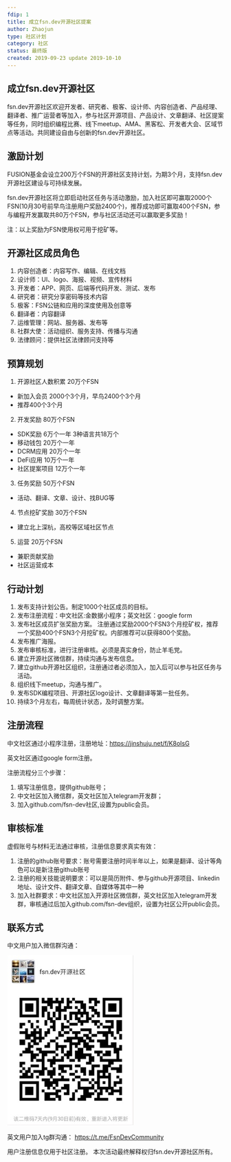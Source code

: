 ```yaml
---
fdip: 1
title: 成立fsn.dev开源社区提案
author: Zhaojun
type: 社区计划
category: 社区
status: 最终版
created: 2019-09-23 update 2019-10-10
---
```


## 成立fsn.dev开源社区
fsn.dev开源社区欢迎开发者、研究者、极客、设计师、内容创造者、产品经理、翻译者、推广运营者等加入，参与社区开源项目、产品设计、文章翻译、社区提案等任务，同时组织编程比赛、线下meetup、AMA、黑客松、开发者大会、区域节点等活动。共同建设自由与创新的fsn.dev开源社区。

## 激励计划
FUSION基金会设立200万个FSN的开源社区支持计划，为期3个月，支持fsn.dev开源社区建设与可持续发展。 

fsn.dev开源社区将立即启动社区任务与活动激励，加入社区即可赢取2000个FSN(10月30号前早鸟注册用户奖励2400个)，推荐成功即可赢取400个FSN，参与编程开发赢取共80万个FSN，参与社区活动还可以赢取更多奖励！ 

注：以上奖励为FSN使用权可用于挖矿等。 

## 开源社区成员角色
1. 内容创造者：内容写作、编辑、在线文档
2. 设计师：UI、logo、海报、视频、宣传材料
3. 开发者：APP、网页、后端等代码开发、测试、发布
4. 研究者：研究分享密码等技术内容
5. 极客：FSN公链和应用的深度使用及创意等
6. 翻译者：内容翻译
7. 运维管理：网站、服务器、发布等
8. 社群大使：活动组织、服务支持、传播与沟通
9. 法律顾问：提供社区法律顾问支持等

## 预算规划
1. 开源社区人数积累 20万个FSN 
- 新加入会员 2000个3个月，早鸟2400个3个月
- 推荐400个3个月

2. 开发奖励 80万个FSN
- SDK奖励 6万个一年 3种语言共18万个
- 移动钱包 20万个一年
- DCRM应用 20万个一年
- DeFi应用 10万个一年
- 社区提案项目 12万个一年

3. 任务奖励 50万个FSN
- 活动、翻译、文章、设计、找BUG等

4. 节点挖矿奖励 30万个FSN
- 建立北上深杭，高校等区域社区节点 

5. 运营 20万个FSN
- 兼职贡献奖励
- 社区运营成本

## 行动计划
1. 发布支持计划公告。制定1000个社区成员的目标。 
2. 发布注册流程：中文社区:金数据小程序；英文社区：google form  
3. 发布社区成员扩张奖励方案。  注册通过奖励2000个FSN3个月挖矿权，推荐一个奖励400个FSN3个月挖矿权。内部推荐可以获得800个奖励。 
4. 发布推广海报。
5. 发布审核标准，进行注册审核。必须是真实身份，防止羊毛党。  
6. 建立开源社区微信群，持续沟通与发布信息。 
7. 建立github开源社区组织，注册通过者必须加入，加入后可以参与社区任务与活动。 
8. 组织线下meetup，沟通与推广。   
9. 发布SDK编程项目、开源社区logo设计、文章翻译等第一批任务。 
10. 持续3个月左右，每周统计状态，及时调整方案。 

## 注册流程
中文社区通过小程序注册，注册地址：https://jinshuju.net/f/K8oIsG

英文社区通过google form注册。

注册流程分三个步骤：
1. 填写注册信息，提供github账号；
2. 中文社区加入微信群，英文社区加入telegram开发群；
3. 加入github.com/fsn-dev社区,设置为public会员。

## 审核标准
虚假账号与材料无法通过审核，注册信息要求真实有效：
1. 注册的github账号要求：账号需要注册时间半年以上，如果是翻译、设计等角色可以是新注册github账号
2. 注册的相关技能说明要求：可以是简历附件、参与github开源项目、linkedin地址、设计文件、翻译文章、自媒体等其中一种
3. 加入社群要求：中文社区加入开源社区微信群，英文社区加入telegram开发群，审核通过后加入github.com/fsn-dev组织，设置为社区公开public会员。

## 联系方式
中文用户加入微信群沟通：


![wechat](https://raw.githubusercontent.com/fsn-dev/FDIPs/master/FDIP-0001/WechatIMG998.jpeg)

英文用户加入tg群沟通：
https://t.me/FsnDevCommunity

用户注册信息仅用于社区注册。
本次活动最终解释权归fsn.dev开源社区所有。
